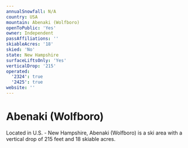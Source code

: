 ```yaml
---
annualSnowfall: N/A
country: USA
mountain: Abenaki (Wolfboro)
openToPublic: 'Yes'
owner: Independent
passAffiliations: ''
skiableAcres: '18'
skied: 'No'
state: New Hampshire
surfaceLiftsOnly: 'Yes'
verticalDrop: '215'
operated:
  '2324': true
  '2425': true
website: ''
---
```



# Abenaki (Wolfboro)

Located in U.S. - New Hampshire, Abenaki (Wolfboro) is a ski area with a vertical drop of 215 feet and 18 skiable acres.

